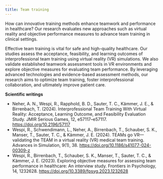```yaml
---
title: Team training
---
```


How can innovative training methods enhance teamwork and performance in healthcare? Our research evaluates new approaches such as virtual reality and objective performance measures to advance team training in clinical settings.

<!--more-->

Effective team training is vital for safe and high-quality healthcare. Our studies assess the acceptance, feasibility, and learning outcomes of interprofessional team training using virtual reality (VR) simulations. We also validate established teamwork assessment tools in VR environments and explore objective measures for evaluating team performance. By leveraging advanced technologies and evidence-based assessment methods, our research aims to optimize team training, foster interprofessional collaboration, and ultimately improve patient care.

**Scientific writings**

- Neher, A. N., Wespi, R., Rapphold, B. D., Sauter, T. C., Kämmer, J. E., & Birrenbach, T. (2024). Interprofessional Team Training With Virtual Reality: Acceptance, Learning Outcome, and Feasibility Evaluation Study. JMIR Serious Games, 12, e57117–e57117. https://doi.org/10.2196/57117
- Wespi, R., Schwendimann, L., Neher, A., Birrenbach, T., Schauber, S. K., Manser, T., Sauter, T. C., & Kämmer, J. E. (2024). TEAMs go VR—validating the TEAM in a virtual reality (VR) medical team training. Advances in Simulation, 9(1), 38. https://doi.org/10.1186/s41077-024-00309-z
- Wespi, R., Birrenbach, T., Schauber, S. K., Manser, T., Sauter, T. C., & Kämmer, J. E. (2023). Exploring objective measures for assessing team performance in healthcare: An interview study. Frontiers in Psychology, 14, 1232628. https://doi.org/10.3389/fpsyg.2023.1232628
